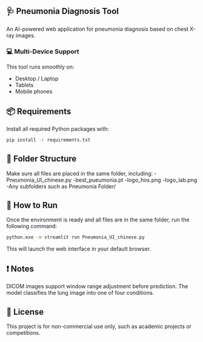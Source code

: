 ## 🩺 Pneumonia Diagnosis Tool

An AI-powered web application for pneumonia diagnosis based on chest X-ray images.

### 💻 Multi-Device Support

This tool runs smoothly on:
- Desktop / Laptop
- Tablets
- Mobile phones

## 📦 Requirements

Install all required Python packages with:

```bash
pip install -r requirements.txt
```

## 📁 Folder Structure
Make sure all files are placed in the same folder, including:
-Pneumonia_UI_chinese.py
-best_pueumonia.pt
-logo_hos.png
-logo_lab.png
-Any subfolders such as Pneumonia Folder/

## 🚀 How to Run
Once the environment is ready and all files are in the same folder, run the following command:

```bash
python.exe -m streamlit run Pneumonia_UI_chinese.py
```
This will launch the web interface in your default browser.

## ❗ Notes
DICOM images support window range adjustment before prediction.
The model classifies the lung image into one of four conditions.

## 📜 License
This project is for non-commercial use only, such as academic projects or competitions.

